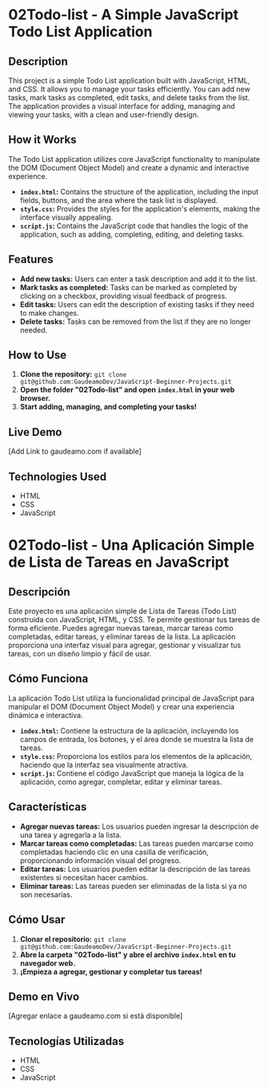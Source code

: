 # 02Todo-list - A Simple JavaScript Todo List Application

## Description

This project is a simple Todo List application built with JavaScript, HTML, and CSS. It allows you to manage your tasks efficiently. You can add new tasks, mark tasks as completed, edit tasks, and delete tasks from the list. The application provides a visual interface for adding, managing and viewing your tasks, with a clean and user-friendly design.

## How it Works

The Todo List application utilizes core JavaScript functionality to manipulate the DOM (Document Object Model) and create a dynamic and interactive experience. 

* **`index.html`:** Contains the structure of the application, including the input fields,  buttons, and the area where the task list is displayed. 
* **`style.css`:** Provides the styles for the application's elements, making the interface visually appealing.
* **`script.js`:**  Contains the JavaScript code that handles the logic of the application,  such as adding,  completing, editing, and deleting tasks.

## Features

* **Add new tasks:** Users can enter a task description and add it to the list.
* **Mark tasks as completed:** Tasks can be marked as completed by clicking on a checkbox, providing visual feedback of progress. 
* **Edit tasks:**  Users can edit the description of existing tasks if they need to make changes.
* **Delete tasks:**  Tasks can be removed from the list if they are no longer needed. 


## How to Use

1. **Clone the repository:**  `git clone git@github.com:GaudeamoDev/JavaScript-Beginner-Projects.git` 
2. **Open the folder  "02Todo-list"  and open  `index.html` in your web browser.** 
3. **Start adding,  managing,  and completing your tasks!** 

## Live Demo

[Add Link to gaudeamo.com if available]

## Technologies Used

* HTML
* CSS
* JavaScript

# 02Todo-list - Una Aplicación Simple de Lista de Tareas en JavaScript

## Descripción

Este proyecto es una aplicación simple de Lista de Tareas (Todo List)  construida con JavaScript, HTML, y CSS. Te permite gestionar tus tareas de forma eficiente. Puedes agregar nuevas tareas, marcar tareas como completadas, editar tareas, y eliminar tareas de la lista. La aplicación proporciona una interfaz visual para agregar, gestionar y visualizar tus tareas, con un diseño limpio y fácil de usar.

## Cómo Funciona

La aplicación Todo List utiliza la funcionalidad principal de JavaScript para manipular el DOM (Document Object Model) y crear una experiencia dinámica e interactiva.

* **`index.html`:**  Contiene la estructura de la aplicación,  incluyendo los campos de entrada,  los botones,  y el área donde se muestra la lista de tareas.
* **`style.css`:** Proporciona los estilos para los elementos de la aplicación,  haciendo que la interfaz sea visualmente atractiva.
* **`script.js`:**  Contiene el código JavaScript que maneja la lógica de la aplicación,  como agregar,  completar,  editar y eliminar tareas.

## Características

* **Agregar nuevas tareas:**  Los usuarios pueden ingresar la descripción de una tarea y agregarla a la lista.
* **Marcar tareas como completadas:**  Las tareas pueden marcarse como completadas haciendo clic en una casilla de verificación, proporcionando información visual del progreso.
* **Editar tareas:**  Los usuarios pueden editar la descripción de las tareas existentes si necesitan hacer cambios.
* **Eliminar tareas:**  Las tareas pueden ser eliminadas de la lista si ya no son necesarias. 

## Cómo Usar

1. **Clonar el repositorio:** `git clone git@github.com:GaudeamoDev/JavaScript-Beginner-Projects.git`  
2. **Abre la carpeta  "02Todo-list"  y abre el archivo `index.html`  en tu navegador web.**
3. **¡Empieza a agregar,  gestionar y completar tus tareas!**

## Demo en Vivo

[Agregar enlace a gaudeamo.com si está disponible]

## Tecnologías Utilizadas

* HTML
* CSS
* JavaScript